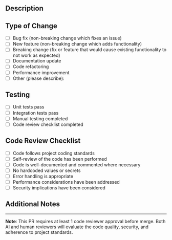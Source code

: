 ## Description
<!-- Provide a brief description of the changes in this PR -->

## Type of Change
<!-- Mark the relevant option with an "x" -->
- [ ] Bug fix (non-breaking change which fixes an issue)
- [ ] New feature (non-breaking change which adds functionality)
- [ ] Breaking change (fix or feature that would cause existing functionality to not work as expected)
- [ ] Documentation update
- [ ] Code refactoring
- [ ] Performance improvement
- [ ] Other (please describe):

## Testing
<!-- Describe the tests that you ran to verify your changes -->
- [ ] Unit tests pass
- [ ] Integration tests pass
- [ ] Manual testing completed
- [ ] Code review checklist completed

## Code Review Checklist
<!-- This will be used by both human reviewers and AI code review tools -->
- [ ] Code follows project coding standards
- [ ] Self-review of the code has been performed
- [ ] Code is well-documented and commented where necessary
- [ ] No hardcoded values or secrets
- [ ] Error handling is appropriate
- [ ] Performance considerations have been addressed
- [ ] Security implications have been considered

## Additional Notes
<!-- Add any additional context, screenshots, or information that would be helpful for reviewers -->

---
**Note**: This PR requires at least 1 code reviewer approval before merge. Both AI and human reviewers will evaluate the code quality, security, and adherence to project standards.